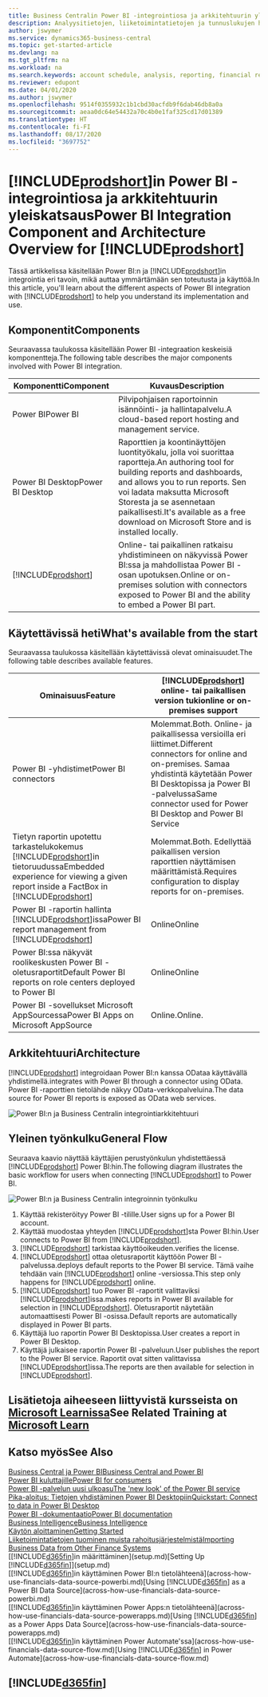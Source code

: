 ```yaml
---
title: Business Centralin Power BI -integrointiosa ja arkkitehtuurin yleiskatsaus | Microsoft Docs
description: Analyysitietojen, liiketoimintatietojen ja tunnuslukujen hakeminen Business Centralin tiedoista on helppoa Power BI:n Business Central -sovelluksia.
author: jswymer
ms.service: dynamics365-business-central
ms.topic: get-started-article
ms.devlang: na
ms.tgt_pltfrm: na
ms.workload: na
ms.search.keywords: account schedule, analysis, reporting, financial report, business intelligence, KPI
ms.reviewer: edupont
ms.date: 04/01/2020
ms.author: jswymer
ms.openlocfilehash: 9514f0355932c1b1cbd30acfdb9f6dab46db8a0a
ms.sourcegitcommit: aeaa0dc64e54432a70c4b0e1faf325cd17d01389
ms.translationtype: HT
ms.contentlocale: fi-FI
ms.lasthandoff: 08/17/2020
ms.locfileid: "3697752"
---
```

# <a name="power-bi-integration-component-and-architecture-overview-for-prodshort"></a><span data-ttu-id="019c9-103">[!INCLUDE[prodshort](includes/prodshort.md)]in Power BI -integrointiosa ja arkkitehtuurin yleiskatsaus</span><span class="sxs-lookup"><span data-stu-id="019c9-103">Power BI Integration Component and Architecture Overview for [!INCLUDE[prodshort](includes/prodshort.md)]</span></span>

<span data-ttu-id="019c9-104">Tässä artikkelissa käsitellään Power BI:n ja [!INCLUDE[prodshort](includes/prodshort.md)]in integrointia eri tavoin, mikä auttaa ymmärtämään sen toteutusta ja käyttöä.</span><span class="sxs-lookup"><span data-stu-id="019c9-104">In this article, you'll learn about the different aspects of Power BI integration with [!INCLUDE[prodshort](includes/prodshort.md)] to help you understand its implementation and use.</span></span>

## <a name="components"></a><span data-ttu-id="019c9-105">Komponentit</span><span class="sxs-lookup"><span data-stu-id="019c9-105">Components</span></span>

<span data-ttu-id="019c9-106">Seuraavassa taulukossa käsitellään Power BI -integraation keskeisiä komponentteja.</span><span class="sxs-lookup"><span data-stu-id="019c9-106">The following table describes the major components involved with Power BI integration.</span></span>

|<span data-ttu-id="019c9-107">Komponentti</span><span class="sxs-lookup"><span data-stu-id="019c9-107">Component</span></span>|<span data-ttu-id="019c9-108">Kuvaus</span><span class="sxs-lookup"><span data-stu-id="019c9-108">Description</span></span>|
|---------|-----------|
|<span data-ttu-id="019c9-109">Power BI</span><span class="sxs-lookup"><span data-stu-id="019c9-109">Power BI</span></span>|<span data-ttu-id="019c9-110">Pilvipohjaisen raportoinnin isännöinti- ja hallintapalvelu.</span><span class="sxs-lookup"><span data-stu-id="019c9-110">A cloud-based report hosting and management service.</span></span>|
|<span data-ttu-id="019c9-111">Power BI Desktop</span><span class="sxs-lookup"><span data-stu-id="019c9-111">Power BI Desktop</span></span>|<span data-ttu-id="019c9-112">Raporttien ja koontinäyttöjen luontityökalu, jolla voi suorittaa raportteja.</span><span class="sxs-lookup"><span data-stu-id="019c9-112">An authoring tool for building reports and dashboards, and allows you to run reports.</span></span> <span data-ttu-id="019c9-113">Sen voi ladata maksutta Microsoft Storesta ja se asennetaan paikallisesti.</span><span class="sxs-lookup"><span data-stu-id="019c9-113">It's available as a free download on Microsoft Store and is installed locally.</span></span>|
|[!INCLUDE[prodshort](includes/prodshort.md)]|<span data-ttu-id="019c9-114">Online- tai paikallinen ratkaisu yhdistimineen on näkyvissä Power BI:ssa ja mahdollistaa Power BI -osan upotuksen.</span><span class="sxs-lookup"><span data-stu-id="019c9-114">Online or on-premises solution with connectors exposed to Power BI and the ability to embed a Power BI part.</span></span>|

## <a name="whats-available-from-the-start"></a><span data-ttu-id="019c9-115">Käytettävissä heti</span><span class="sxs-lookup"><span data-stu-id="019c9-115">What's available from the start</span></span>

<span data-ttu-id="019c9-116">Seuraavassa taulukossa käsitellään käytettävissä olevat ominaisuudet.</span><span class="sxs-lookup"><span data-stu-id="019c9-116">The following table describes available features.</span></span>

|<span data-ttu-id="019c9-117">Ominaisuus</span><span class="sxs-lookup"><span data-stu-id="019c9-117">Feature</span></span>|[!INCLUDE[prodshort](includes/prodshort.md)] <span data-ttu-id="019c9-118">online- tai paikallisen version tuki</span><span class="sxs-lookup"><span data-stu-id="019c9-118">online or on-premises support</span></span>|
|-------|---------------------|
|<span data-ttu-id="019c9-119">Power BI -yhdistimet</span><span class="sxs-lookup"><span data-stu-id="019c9-119">Power BI connectors</span></span>|<span data-ttu-id="019c9-120">Molemmat.</span><span class="sxs-lookup"><span data-stu-id="019c9-120">Both.</span></span> <span data-ttu-id="019c9-121">Online- ja paikallisessa versioilla eri liittimet.</span><span class="sxs-lookup"><span data-stu-id="019c9-121">Different connectors for online and on-premises.</span></span> <span data-ttu-id="019c9-122">Samaa yhdistintä käytetään Power BI Desktopissa ja Power BI -palvelussa</span><span class="sxs-lookup"><span data-stu-id="019c9-122">Same connector used for Power BI Desktop and Power BI Service</span></span> |
|<span data-ttu-id="019c9-123">Tietyn raportin upotettu tarkastelukokemus [!INCLUDE[prodshort](includes/prodshort.md)]in tietoruudussa</span><span class="sxs-lookup"><span data-stu-id="019c9-123">Embedded experience for viewing a given report inside a FactBox in [!INCLUDE[prodshort](includes/prodshort.md)]</span></span>|<span data-ttu-id="019c9-124">Molemmat.</span><span class="sxs-lookup"><span data-stu-id="019c9-124">Both.</span></span> <span data-ttu-id="019c9-125">Edellyttää paikallisen version raporttien näyttämisen määrittämistä.</span><span class="sxs-lookup"><span data-stu-id="019c9-125">Requires configuration to display reports for on-premises.</span></span>|
|<span data-ttu-id="019c9-126">Power BI -raportin hallinta [!INCLUDE[prodshort](includes/prodshort.md)]issa</span><span class="sxs-lookup"><span data-stu-id="019c9-126">Power BI report management from [!INCLUDE[prodshort](includes/prodshort.md)]</span></span>|<span data-ttu-id="019c9-127">Online</span><span class="sxs-lookup"><span data-stu-id="019c9-127">Online</span></span>|
|<span data-ttu-id="019c9-128">Power BI:ssa näkyvät roolikeskusten Power BI -oletusraportit</span><span class="sxs-lookup"><span data-stu-id="019c9-128">Default Power BI reports on role centers deployed to Power BI</span></span>|<span data-ttu-id="019c9-129">Online</span><span class="sxs-lookup"><span data-stu-id="019c9-129">Online</span></span>|
|<span data-ttu-id="019c9-130">Power BI -sovellukset Microsoft AppSourcessa</span><span class="sxs-lookup"><span data-stu-id="019c9-130">Power BI Apps on Microsoft AppSource</span></span>|<span data-ttu-id="019c9-131">Online.</span><span class="sxs-lookup"><span data-stu-id="019c9-131">Online.</span></span>|

## <a name="architecture"></a><span data-ttu-id="019c9-132">Arkkitehtuuri</span><span class="sxs-lookup"><span data-stu-id="019c9-132">Architecture</span></span>

[!INCLUDE[prodshort](includes/prodshort.md)] <span data-ttu-id="019c9-133">integroidaan Power BI:n kanssa ODataa käyttävällä yhdistimellä.</span><span class="sxs-lookup"><span data-stu-id="019c9-133">integrates with Power BI through a connector using OData.</span></span> <span data-ttu-id="019c9-134">Power BI -raporttien tietolähde näkyy OData-verkkopalveluina.</span><span class="sxs-lookup"><span data-stu-id="019c9-134">The data source for Power BI reports is exposed as OData web services.</span></span>

![Power BI:n ja Business Centralin integrointiarkkitehtuuri](./media/power-bi-architecture.png)

## <a name="general-flow"></a><span data-ttu-id="019c9-136">Yleinen työnkulku</span><span class="sxs-lookup"><span data-stu-id="019c9-136">General Flow</span></span>

<span data-ttu-id="019c9-137">Seuraava kaavio näyttää käyttäjien perustyönkulun yhdistettäessä [!INCLUDE[prodshort](includes/prodshort.md)] Power BI:hin.</span><span class="sxs-lookup"><span data-stu-id="019c9-137">The following diagram illustrates the basic workflow for users when connecting [!INCLUDE[prodshort](includes/prodshort.md)] to Power BI.</span></span>

![Power BI:n ja Business Centralin integroinnin työnkulku](./media/power-bi-flow.png)

1. <span data-ttu-id="019c9-139">Käyttää rekisteröityy Power BI -tilille.</span><span class="sxs-lookup"><span data-stu-id="019c9-139">User signs up for a Power BI account.</span></span>
2. <span data-ttu-id="019c9-140">Käyttää muodostaa yhteyden [!INCLUDE[prodshort](includes/prodshort.md)]sta Power BI:hin.</span><span class="sxs-lookup"><span data-stu-id="019c9-140">User connects to Power BI from [!INCLUDE[prodshort](includes/prodshort.md)].</span></span>
3. [!INCLUDE[prodshort](includes/prodshort.md)] <span data-ttu-id="019c9-141">tarkistaa käyttöoikeuden.</span><span class="sxs-lookup"><span data-stu-id="019c9-141">verifies the license.</span></span>
4. [!INCLUDE[prodshort](includes/prodshort.md)] <span data-ttu-id="019c9-142">ottaa oletusraportit käyttöön Power BI -palvelussa.</span><span class="sxs-lookup"><span data-stu-id="019c9-142">deploys default reports to the Power BI service.</span></span> <span data-ttu-id="019c9-143">Tämä vaihe tehdään vain [!INCLUDE[prodshort](includes/prodshort.md)] online -versiossa.</span><span class="sxs-lookup"><span data-stu-id="019c9-143">This step only happens for [!INCLUDE[prodshort](includes/prodshort.md)] online.</span></span>
5. [!INCLUDE[prodshort](includes/prodshort.md)] <span data-ttu-id="019c9-144">tuo Power BI -raportit valittaviksi [!INCLUDE[prodshort](includes/prodshort.md)]issa.</span><span class="sxs-lookup"><span data-stu-id="019c9-144">makes reports in Power BI available for selection in [!INCLUDE[prodshort](includes/prodshort.md)].</span></span> <span data-ttu-id="019c9-145">Oletusraportit näytetään automaattisesti Power BI -osissa.</span><span class="sxs-lookup"><span data-stu-id="019c9-145">Default reports are automatically displayed in Power BI parts.</span></span>
6. <span data-ttu-id="019c9-146">Käyttäjä luo raportin Power BI Desktopissa.</span><span class="sxs-lookup"><span data-stu-id="019c9-146">User creates a report in Power BI Desktop.</span></span>
7. <span data-ttu-id="019c9-147">Käyttäjä julkaisee raportin Power BI -palveluun.</span><span class="sxs-lookup"><span data-stu-id="019c9-147">User publishes the report to the Power BI service.</span></span> <span data-ttu-id="019c9-148">Raportit ovat sitten valittavissa [!INCLUDE[prodshort](includes/prodshort.md)]issa.</span><span class="sxs-lookup"><span data-stu-id="019c9-148">The reports are then available for selection in [!INCLUDE[prodshort](includes/prodshort.md)].</span></span>

## <a name="see-related-training-at-microsoft-learn"></a><span data-ttu-id="019c9-149">Lisätietoja aiheeseen liittyvistä kursseista on [Microsoft Learnissa](/learn/modules/configure-powerbi-excel-dynamics-365-business-central/index)</span><span class="sxs-lookup"><span data-stu-id="019c9-149">See Related Training at [Microsoft Learn](/learn/modules/configure-powerbi-excel-dynamics-365-business-central/index)</span></span>

## <a name="see-also"></a><span data-ttu-id="019c9-150">Katso myös</span><span class="sxs-lookup"><span data-stu-id="019c9-150">See Also</span></span>

[<span data-ttu-id="019c9-151">Business Central ja Power BI</span><span class="sxs-lookup"><span data-stu-id="019c9-151">Business Central and Power BI</span></span>](admin-powerbi.md)  
[<span data-ttu-id="019c9-152">Power BI kuluttajille</span><span class="sxs-lookup"><span data-stu-id="019c9-152">Power BI for consumers</span></span>](/power-bi/consumer/end-user-consumer)  
[<span data-ttu-id="019c9-153">Power BI -palvelun uusi ulkoasu</span><span class="sxs-lookup"><span data-stu-id="019c9-153">The 'new look' of the Power BI service</span></span>](/power-bi/service-new-look)  
[<span data-ttu-id="019c9-154">Pika-aloitus: Tietojen yhdistäminen Power BI Desktopiin</span><span class="sxs-lookup"><span data-stu-id="019c9-154">Quickstart: Connect to data in Power BI Desktop</span></span>](/power-bi/desktop-quickstart-connect-to-data)  
[<span data-ttu-id="019c9-155">Power BI -dokumentaatio</span><span class="sxs-lookup"><span data-stu-id="019c9-155">Power BI documentation</span></span>](/power-bi/)  
[<span data-ttu-id="019c9-156">Business Intelligence</span><span class="sxs-lookup"><span data-stu-id="019c9-156">Business Intelligence</span></span>](bi.md)  
[<span data-ttu-id="019c9-157">Käytön aloittaminen</span><span class="sxs-lookup"><span data-stu-id="019c9-157">Getting Started</span></span>](product-get-started.md)  
[<span data-ttu-id="019c9-158">Liiketoimintatietojen tuominen muista rahoitusjärjestelmistä</span><span class="sxs-lookup"><span data-stu-id="019c9-158">Importing Business Data from Other Finance Systems</span></span>](across-import-data-configuration-packages.md)  
<span data-ttu-id="019c9-159">[[!INCLUDE[d365fin](includes/d365fin_md.md)]in määrittäminen](setup.md)</span><span class="sxs-lookup"><span data-stu-id="019c9-159">[Setting Up [!INCLUDE[d365fin](includes/d365fin_md.md)]](setup.md)</span></span>  
<span data-ttu-id="019c9-160">[[!INCLUDE[d365fin](includes/d365fin_md.md)]in käyttäminen Power BI:n tietolähteenä](across-how-use-financials-data-source-powerbi.md)</span><span class="sxs-lookup"><span data-stu-id="019c9-160">[Using [!INCLUDE[d365fin](includes/d365fin_md.md)] as a Power BI Data Source](across-how-use-financials-data-source-powerbi.md)</span></span>  
<span data-ttu-id="019c9-161">[[!INCLUDE[d365fin](includes/d365fin_md.md)]in käyttäminen Power Apps:n tietolähteenä](across-how-use-financials-data-source-powerapps.md)</span><span class="sxs-lookup"><span data-stu-id="019c9-161">[Using [!INCLUDE[d365fin](includes/d365fin_md.md)] as a Power Apps Data Source](across-how-use-financials-data-source-powerapps.md)</span></span>  
<span data-ttu-id="019c9-162">[[!INCLUDE[d365fin](includes/d365fin_md.md)]in käyttäminen Power Automate'ssa](across-how-use-financials-data-source-flow.md)</span><span class="sxs-lookup"><span data-stu-id="019c9-162">[Using [!INCLUDE[d365fin](includes/d365fin_md.md)] in Power Automate](across-how-use-financials-data-source-flow.md)</span></span>  

## [!INCLUDE[d365fin](includes/free_trial_md.md)]  
